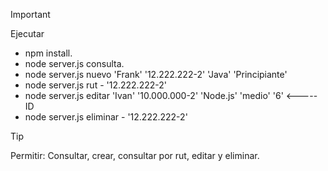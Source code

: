 > [!IMPORTANT]
>  Ejecutar
> * npm install.
> * node server.js consulta.
> * node server.js nuevo 'Frank' '12.222.222-2' 'Java' 'Principiante'
> * node server.js rut - '12.222.222-2'
> * node server.js editar 'Ivan' '10.000.000-2' 'Node.js' 'medio' '6' <----- ID
> * node server.js eliminar - '12.222.222-2'
> 

> [!TIP]
> Permitir:
> Consultar, crear, consultar por rut, editar y eliminar.


